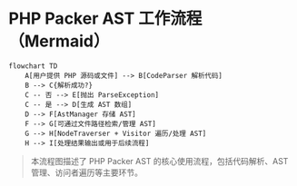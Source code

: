 # PHP Packer AST 工作流程（Mermaid）

```mermaid
flowchart TD
    A[用户提供 PHP 源码或文件] --> B[CodeParser 解析代码]
    B --> C{解析成功?}
    C -- 否 --> E[抛出 ParseException]
    C -- 是 --> D[生成 AST 数组]
    D --> F[AstManager 存储 AST]
    F --> G[可通过文件路径检索/管理 AST]
    G --> H[NodeTraverser + Visitor 遍历/处理 AST]
    H --> I[处理结果输出或用于后续流程]
```

> 本流程图描述了 PHP Packer AST 的核心使用流程，包括代码解析、AST 管理、访问者遍历等主要环节。
